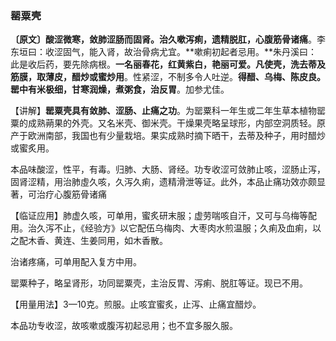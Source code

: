 ### 罂粟壳

**〔原文〕酸涩微寒，敛肺涩肠而固肾。治久嗽泻痢，遗精脱肛，心腹筋骨诸痛**。李东垣曰：收涩固气，能入肾，故治骨病尤宜。**嗽痢初起者忌用。**朱丹溪曰：此是收后药，要先除病根。**一名丽春花，红黄紫白，艳丽可爱。凡使壳，洗去蒂及筋膜，取薄皮，醋炒或蜜炒用**。性紧涩，不制多令人吐逆。**得醋、乌梅、陈皮良。罂中有米极细，甘寒润燥，煮粥食，治反胃**。加参尤佳。

【讲解】**罂粟壳具有敛肺、涩肠、止痛之功**。为罂粟科一年生或二年生草本植物罂粟的成熟蒴果的外壳。又名米壳、御米壳。干燥果壳略呈球形，内部空洞质轻。原产于欧洲南部，我国也有少量栽培。果实成熟时摘下晒干，去蒂及种子，用时醋炒或蜜炙用。

本品味酸涩，性平，有毒。归肺、大肠、肾经。功专收涩可敛肺止咳，涩肠止泻，固肾涩精，用治肺虛久咳，久泻久痢，遗精滑泄等证。此外，本品止痛功效亦颇显著，可治疗心腹筋骨诸痛

【临证应用】肺虚久咳，可单用，蜜炙研末服；虚劳喘咳自汗，又可与乌梅等配用。治久泻不止，《经验方》以它配伍乌梅肉、大枣肉水煎温服；久痢及血痢，以之配木香、黄连、生姜同用，如木香散。

治诸疼痛，可单用配入复方中用。

罂粟种子，略呈肾形，功同罂粟壳，主治反胃、泻痢、脱肛等证。现已不用。

【用量用法】3—10克。煎服。止咳宜蜜炙，止泻、止痛宜醋炒。	

本品功专收涩，故咳嗽或腹泻初起忌用；也不宜多服久服。
